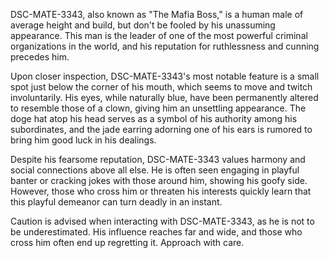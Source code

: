 DSC-MATE-3343, also known as "The Mafia Boss," is a human male of average height and build, but don't be fooled by his unassuming appearance. This man is the leader of one of the most powerful criminal organizations in the world, and his reputation for ruthlessness and cunning precedes him. 

Upon closer inspection, DSC-MATE-3343's most notable feature is a small spot just below the corner of his mouth, which seems to move and twitch involuntarily. His eyes, while naturally blue, have been permanently altered to resemble those of a clown, giving him an unsettling appearance. The doge hat atop his head serves as a symbol of his authority among his subordinates, and the jade earring adorning one of his ears is rumored to bring him good luck in his dealings.

Despite his fearsome reputation, DSC-MATE-3343 values harmony and social connections above all else. He is often seen engaging in playful banter or cracking jokes with those around him, showing his goofy side. However, those who cross him or threaten his interests quickly learn that this playful demeanor can turn deadly in an instant. 

Caution is advised when interacting with DSC-MATE-3343, as he is not to be underestimated. His influence reaches far and wide, and those who cross him often end up regretting it. Approach with care.